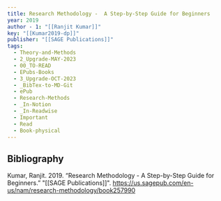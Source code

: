```yaml
---
title: Research Methodology -  A Step-by-Step Guide for Beginners
year: 2019
author - 1: "[[Ranjit Kumar]]"
key: "[[Kumar2019-dp]]"
publisher: "[[SAGE Publications]]"
tags:
  - Theory-and-Methods
  - 2_Upgrade-MAY-2023
  - 00_TO-READ
  - EPubs-Books
  - 3_Upgrade-OCT-2023
  - _BibTex-to-MD-Git
  - ePub
  - Research-Methods
  - _In-Notion
  - _In-Readwise
  - Important
  - Read
  - Book-physical
---
```


## Bibliography
Kumar, Ranjit. 2019. “Research Methodology -  A Step-by-Step Guide for Beginners.” "[[SAGE Publications]]". https://us.sagepub.com/en-us/nam/research-methodology/book257990